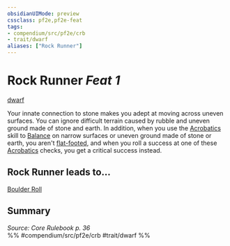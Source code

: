 ```yaml
---
obsidianUIMode: preview
cssclass: pf2e,pf2e-feat
tags:
- compendium/src/pf2e/crb
- trait/dwarf
aliases: ["Rock Runner"]
---
```

# Rock Runner  *Feat 1*  
[dwarf](dwarf.md "Dwarf Ancestry & Heritage Trait")  


Your innate connection to stone makes you adept at moving across uneven surfaces. You can ignore difficult terrain caused by rubble and uneven ground made of stone and earth. In addition, when you use the [Acrobatics](skills.md#Acrobatics) skill to [Balance](balance.md) on narrow surfaces or uneven ground made of stone or earth, you aren't [flat-footed](conditions.md#Flat-footed), and when you roll a success at one of these [Acrobatics](skills.md#Acrobatics) checks, you get a critical success instead.

## Rock Runner leads to...

[Boulder Roll](boulder-roll.md)

## Summary

*Source: Core Rulebook p. 36*  
%% #compendium/src/pf2e/crb #trait/dwarf %%
